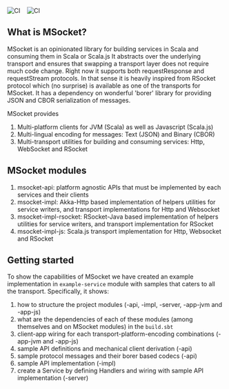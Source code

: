 ![CI](https://github.com/tmtsoftware/msocket/workflows/CI/badge.svg?branch=master) &nbsp;&nbsp;
![CI](https://github.com/tmtsoftware/msocket/workflows/CI/badge.svg?branch=master&event=release)

What is MSocket?
---------------

MSocket is an opinionated library for building services in Scala and consuming them
in Scala or Scala.js
It abstracts over the underlying transport 
and ensures that swapping a transport layer does not require much code change.
Right now it supports both requestResponse and requestStream protocols.
In that sense it is heavily inspired from RSocket protocol which (no surprise) is
available as one of the transports for MSocket. 
It has a dependency on wonderful 'borer' library for providing 
JSON and CBOR serialization of messages.

MSocket provides
1. Multi-platform clients for JVM (Scala) as well as Javascript (Scala.js)
2. Multi-lingual encoding for messages: Text (JSON) and Binary (CBOR)
3. Multi-transport utilities for building and consuming services: Http, WebSocket and RSocket


MSocket modules
---------------

1. msocket-api: platform agnostic APIs that must be implemented 
by each services and their clients
2. msocket-impl: Akka-Http based implementation of helpers utilities 
for service writers, and transport implementations for Http and Websocket
3. msocket-impl-rsocket: RSocket-Java based implementation of helpers utilities 
for service writers, and transport implementation for RSocket
4. msocket-impl-js: Scala.js transport implementation for Http, Websocket and RSocket 

Getting started
---------------

To show the capabilities of MSocket we have created an example implementation 
in `example-service` module with samples that caters to all the transport. 
Specifically, it shows: 
 
1. how to structure the project modules (-api, -impl, -server, -app-jvm and -app-js)
2. what are the dependencies of each of these modules 
(among themselves and on MSocket modules) in the `build.sbt`
3. client-app wiring for each transport-platform-encoding combinations (-app-jvm and -app-js)
4. sample API definitions and mechanical client derivation (-api)
5. sample protocol messages and their borer based codecs (-api) 
6. sample API implementation (-impl)
7. create a Service by defining Handlers and wiring with sample API implementation (-server)

